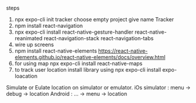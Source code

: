 steps 
1. npx expo-cli init tracker
choose empty project
give name Tracker
2. npm install react-navigation
3. npx expo-cli install react-native-gesture-handler react-native-reanimated react-navigation-stack react-navigation-tabs
4. wire up screens
5. npm install react-native-elements https://react-native-elements.github.io/react-native-elements/docs/overview.html
6. for using map npx expo-cli install react-native-maps 
7. to track user location install library using npx expo-cli install expo-loacation

Simulate or Eulate location on simulator or emulator.
iOs simulator : menu -> debug -> location 
Android : ... -> menu -> location




